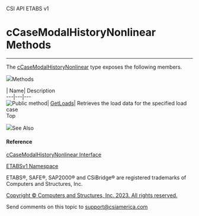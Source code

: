 ﻿

CSI API ETABS v1

# cCaseModalHistoryNonlinear Methods  
  
---  
  
The [cCaseModalHistoryNonlinear](b51a1358-051c-8c42-1694-daa3f7d6bc25.htm)
type exposes the following members.

![](../icons/SectionExpanded.png)Methods

| Name| Description  
---|---|---  
![Public method](../icons/pubmethod.gif)|
[GetLoads](1da22741-a6f7-5b57-d12d-319bcf2073ac.htm)|  Retrieves the load data
for the specified load case  
Top

![](../icons/SectionExpanded.png)See Also

#### Reference

[cCaseModalHistoryNonlinear
Interface](b51a1358-051c-8c42-1694-daa3f7d6bc25.htm)

[ETABSv1 Namespace](2780f1b8-2033-5289-2298-1cdb2a7508d9.htm)

ETABS®, SAFE®, SAP2000® and CSiBridge® are registered trademarks of Computers
and Structures, Inc.  

[Copyright © Computers and Structures, Inc. 2023. All rights
reserved.](http://www.csiamerica.com)

Send comments on this topic to
[support@csiamerica.com](mailto:support%40csiamerica.com?Subject=CSI%20API%20ETABS%20v1)

